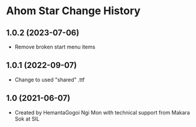 Ahom Star Change History
====================

1.0.2 (2023-07-06)
----------------
* Remove broken start menu items

1.0.1 (2022-09-07)
----------------
* Change to used "shared" .ttf

1.0 (2021-06-07)
----------------
* Created by HemantaGogoi Ngi Mon with technical support from Makara Sok at SIL
